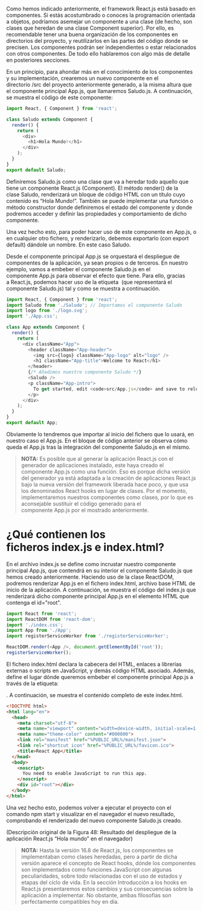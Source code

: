 Como hemos indicado anteriormente, el framework React.js está basado en componentes. Si estás acostumbrado o conoces la programación orientada a objetos, podríamos asemejar un componente a una clase (de hecho, son clases que heredan de una clase Component superior). Por ello, es recomendable tener una buena organización de los componentes en directorios del proyecto, y reutilizarlos en las partes del código donde se precisen. Los componentes podrán ser independientes o estar relacionados con otros componentes. De todo ello hablaremos con algo más de detalle en posteriores secciones.

En un principio, para ahondar más en el conocimiento de los componentes y su implementación, crearemos un nuevo componente en el directorio /src del proyecto anteriormente generado, a la misma altura que el componente principal App.js, que llamaremos Saludo.js. A continuación, se muestra el código de este componente:
```javascript
import React, { Component } from 'react';

class Saludo extends Component {
  render() {
    return (
      <div>
        <h1>Hola Mundo!</h1>
      </div>
    );
  }
}
export default Saludo;
```

Definiremos Saludo.js como una clase que va a heredar todo aquello que tiene un componente React.js (Component). El método render() de la clase Saludo, renderizará un bloque de código HTML con un título cuyo contenido es “Hola Mundo!”. También se puede implementar una función o método constructor donde definiremos el estado del componente y donde podremos acceder y definir las propiedades y comportamiento de dicho componente.

Una vez hecho esto, para poder hacer uso de este componente en App.js, o en cualquier otro fichero, y renderizarlo, debemos exportarlo (con export default) dándole un nombre. En este caso Saludo.

Desde el componente principal App.js se orquestará el despliegue de componentes de la aplicación, ya sean propios o de terceros. En nuestro ejemplo, vamos a embeber el componente Saludo.js en el componente App.js para observar el efecto que tiene. Para ello, gracias a React.js, podemos hacer uso de la etiqueta <Saludo /> (que representará el componente Saludo.js) tal y como se muestra a continuación.
```javascript
import React, { Component } from 'react';
import Saludo from './Saludo'; // Importamos el componente Saludo
import logo from './logo.svg';
import './App.css';

class App extends Component {
  render() {
    return (
      <div className="App">
        <header className="App-header">
          <img src={logo} className="App-logo" alt="logo" />
          <h1 className="App-title">Welcome to React</h1>
        </header>
        {/* Añadimos nuestro componente Saludo */}
        <Saludo />
        <p className="App-intro">
          To get started, edit <code>src/App.js</code> and save to reload.
        </p>
      </div>
    );
  }
}
export default App;
```

Obviamente lo tendremos que importar al inicio del fichero que lo usará, en nuestro caso el App.js. En el bloque de código anterior se observa cómo queda el App.js tras la integración del componente Saludo.js en el mismo.

> **NOTA:** Es posible que al generar la aplicación React.js con el generador de aplicaciones instalado, este haya creado el componente App.js como una función. Eso es porque dicha versión del generador ya está adaptada a la creación de aplicaciones React.js bajo la nueva versión del framework liberada hace poco, y que usa los denominados React hooks en lugar de clases. Por el momento, implementaremos nuestros componentes como clases, por lo que es aconsejable sustituir el código generado para el componente App.js por el mostrado anteriormente.


# ¿Qué contienen los ficheros index.js e index.html?

En el archivo index.js se define como incrustar nuestro componente principal App.js, que contendrá en su interior el componente Saludo.js que hemos creado anteriormente. Haciendo uso de la clase ReactDOM, podremos renderizar App.js en el fichero index.html, archivo base HTML de inicio de la aplicación. A continuación, se muestra el código del index.js que renderizará dicho componente principal App.js en el elemento HTML que contenga el id="root".
```javascript
import React from 'react';
import ReactDOM from 'react-dom';
import './index.css';
import App from './App';
import registerServiceWorker from './registerServiceWorker';

ReactDOM.render(<App />, document.getElementById('root'));
registerServiceWorker();
```

El fichero index.html declara la cabecera del HTML, enlaces a librerías externas o scripts en JavaScript, y demás código HTML asociado. Además, define el lugar dónde queremos embeber el componente principal App.js a través de la etiqueta: <div id="root"></div>. A continuación, se muestra el contenido completo de este index.html.
```html
<!DOCTYPE html>
<html lang="en">
  <head>
    <meta charset="utf-8">
    <meta name="viewport" content="width=device-width, initial-scale=1, shrink-to-fit=no">
    <meta name="theme-color" content="#000000">
    <link rel="manifest" href="%PUBLIC_URL%/manifest.json">
    <link rel="shortcut icon" href="%PUBLIC_URL%/favicon.ico">
    <title>React App</title>
  </head>
  <body>
    <noscript>
      You need to enable JavaScript to run this app.
    </noscript>
    <div id="root"></div>
  </body>
</html>
```

Una vez hecho esto, podemos volver a ejecutar el proyecto con el comando npm start y visualizar en el navegador el nuevo resultado, comprobando el renderizado del nuevo componente Saludo.js creado.

(Descripción original de la Figura 48: Resultado del despliegue de la aplicación React.js “Hola mundo” en el navegador)
> **NOTA:** Hasta la versión 16.8 de React.js, los componentes se implementaban como clases heredadas, pero a partir de dicha versión aparece el concepto de React hooks, dónde los componentes son implementados como funciones JavaScript con algunas peculiaridades, sobre todo relacionadas con el uso de estados y etapas del ciclo de vida. En la sección Introducción a los hooks en React.js presentaremos estos cambios y sus consecuencias sobre la aplicación a implementar. No obstante, ambas filosofías son perfectamente compatibles hoy en día.